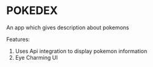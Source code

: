 # POKEDEX
An app which gives description about pokemons

Features:

1. Uses Api integration to display pokemon information
2. Eye Charming UI
